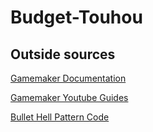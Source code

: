 # Budget-Touhou
 
## Outside sources


[Gamemaker Documentation](https://manual.gamemaker.io/monthly/en/#t=Content.htm)

[Gamemaker Youtube Guides](https://www.youtube.com/playlist?list=PLhIbBGhnxj5JeenLZYjjG-IltQyUE7QW_
)

[Bullet Hell Pattern Code](https://www.youtube.com/watch?v=zEPgFaIpa6o&list=PL_hT--4HOvreUXehK2t8y7sQyWCZ7bJ8p&index=26)
